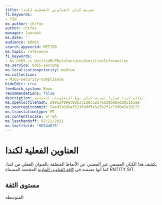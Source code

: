 ```yaml
---
title: تعريف كيان العناوين الفعلية لكندا
f1.keywords:
- CSH
ms.author: chrfox
author: chrfox
manager: laurawi
ms.date: ''
audience: Admin
search.appverid: MET150
ms.topic: reference
f1_keywords:
- ms.o365.cc.UnifiedDLPRuleContainsSensitiveInformation
ms.service: O365-seccomp
ms.localizationpriority: medium
ms.collection:
- M365-security-compliance
hideEdit: true
feedback_system: None
recommendations: false
description: تعالج كندا فعليا تعريف كيان نوع المعلومات الحساسة.
ms.openlocfilehash: 29912499ec92b3c1d8c52a76ad0bb8ad2051b5ee
ms.sourcegitcommit: 5aed330d8af523f0dffe5e392f1c79f047e38172
ms.translationtype: MT
ms.contentlocale: ar-SA
ms.lasthandoff: 07/21/2022
ms.locfileid: "66944625"
---
```

# <a name="canada-physical-addresses"></a>العناوين الفعلية لكندا

يكشف هذا الكيان المسمى غير المضني عن الأنماط المتعلقة بالعنوان الفعلي من كندا. كما أنها مضمنة في [كافة العناوين المادية](sit-defn-all-physical-addresses.md) المجمعة المسماة ENTITY SIT.

## <a name="confidence-level"></a>مستوى الثقة

المتوسطه
